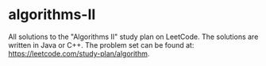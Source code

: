 # algorithms-II
All solutions to the "Algorithms II" study plan on LeetCode. The solutions are written in Java or C++. The problem set can be found at: https://leetcode.com/study-plan/algorithm.
